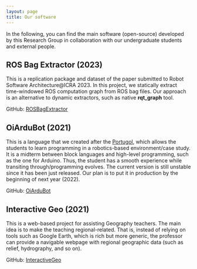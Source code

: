 ```yaml
---
layout: page
title: Our software
---
```


<!-- subtitle: X  -->

In the following, you can find the main software (open-source) developed by this Research Group in collaboration with our undergraduate students and external people.

## ROS Bag Extractor (2023)
This is a replication package and dataset of the paper submitted to Robot Software Architecture@ICRA 2023.
In this project, we statically extract time-windowed ROS computation graph from ROS bag files. Our approach is an alternative to dynamic extractors, such as native **rqt_graph** tool.

GitHub: [ROSBagExtractor]([https://github.com/IntelAgir-Research-Group/OiArduBot](https://github.com/S2-group/icra-ws-robotics-rosbag))

## OiArduBot (2021)
This is a language that we created after the [Portugol](http://lite.acad.univali.br/portugol/), which allows the students to learn programming in a robotics-based environment/case study. It is a midterm between block languages and high-level programming, such as the one for Arduino. Thus, the student has a smooth experience while transiting through/programming evolves. The current version is still unstable since it has been just released. Our plan is to put it in production by the beginning of next year (2022).

GitHub: [OiArduBot](https://github.com/IntelAgir-Research-Group/OiArduBot)

## Interactive Geo (2021)
This is a web-based project for assisting Geography teachers. The main idea is to make the teaching regional-related. That is, instead of relying on tools such as Google Earth, which is rich but more generic, the professor can provide a navigable webpage with regional geographic data (such as relief, hydrography, and so on).

GitHub: [InteractiveGeo](https://github.com/ricardodesouza1/atlas-digital)

<!--

In the following you can find the main software (open-source) projects implemented and maintained by us. Refer to our [GitHub profile](https://github.com/S2-group/) for a complete overview of all our projects/tools.

## Robot Runner
A tool for streamlining the execution of measurement-based experiments involving robotics software. The tool is able to automatically setup, start, resume, and fully replicate user-defined experiments. Thanks to its plugin-based architecture, the tool is fully independent of the number, type, and complexity of the used robots (both real and simulated).

GitHub: [https://github.com/S2-group/robot-runner](https://github.com/S2-group/robot-runner)

## Android Runner
There are many experiments performed on Android devices through a laptop, and many of them have a custom test suite. At the VU we developed an Android Runner, an open-source tool to generalise the process, reducing boilerplate code and speeding up development. Android Runner is currently used in the Green Lab course at the VU and by other researchers in the software engineering community.

GitHub: [https://github.com/S2-group/android-runner](https://github.com/S2-group/android-runner)

## NAPPA
A navigation-aware technique for personalized prefetching of network requests of Android apps. NAPPA is fully automated (with the possibility of custom behavior provided by developers), transparent w.r.t. the back-end of the app (i.e., it is independent of the data types provided by the back-end and it does not require any modifications in the business logic of the back-end), and adapts its prefetching behavior according to the navigation patterns of the user.

GitHub: [https://github.com/S2-group/NAPPA](https://github.com/S2-group/NAPPA)

## Lacuna
A technique for JavaScript dead code elimination, where existing JavaScript analysis techniques are applied in combination. Lacuna supports both static and dynamic analyses, it is extensible, and independent of the specificities of the used JavaScript analysis techniques. Lacuna can be applied to any JavaScript code base, without imposing any constraints to the developer, e.g., on coding style or on the use of some specific JavaScript feature (e.g., modules).

GitHub: [https://github.com/S2-group/Lacuna](https://github.com/S2-group/Lacuna)

## Android Time Machine
Android Time Machine provides a dataset (and mining infrastructure) including 8,431 real-world open-source Android apps. It combines source and commit history information available on GitHub with the metadata from Google Play store. The graph representation used for structuring the data eases the analysis of the relationships between source code and metadata. The dataset is provided as Docker containers to improve its accessibility and extensibility.

GitHub: [http://androidtimemachine.github.io](http://androidtimemachine.github.io/)


-->


